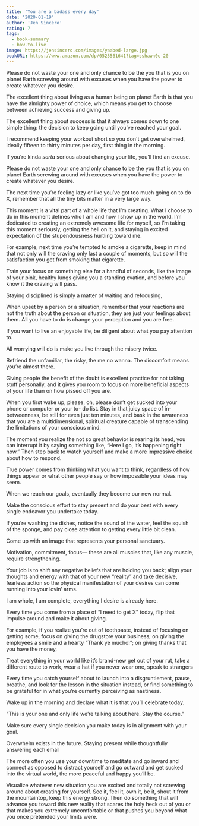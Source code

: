 ```yaml
---
title: 'You are a badass every day'
date: '2020-01-19'
author: 'Jen Sincero'
rating: 7
tags:
  - book-summary
  - how-to-live
image: https://jensincero.com/images/yaabed-large.jpg
bookURL: https://www.amazon.com/dp/0525561641?tag=sshawn0c-20
---
```


Please do not waste your one and only chance to be the you that is you on planet Earth screwing around with excuses when you have the power to create whatever you desire.

The excellent thing about living as a human being on planet Earth is that you have the almighty power of choice, which means you get to choose between achieving success and giving up.

The excellent thing about success is that it always comes down to one simple thing: the decision to keep going until you've reached your goal.

I recommend keeping your workout short so you don't get overwhelmed, ideally fifteen to thirty minutes per day, first thing in the morning.

If you’re kinda _sorta_ serious about changing your life, you’ll find an excuse.

Please do not waste your one and only chance to be the you that is you on planet Earth screwing around with excuses when you have the power to create whatever you desire.

The next time you’re feeling lazy or like you’ve got too much going on to do X, remember that all the tiny bits matter in a very large way.

This moment is a vital part of a whole life that I’m creating. What I choose to do in this moment defines who I am and how I show up in the world. I’m dedicated to creating an extremely awesome life for myself, so I’m taking this moment seriously, getting the hell on it, and staying in excited expectation of the stupendousness hurtling toward me.

For example, next time you’re tempted to smoke a cigarette, keep in mind that not only will the craving only last a couple of moments, but so will the satisfaction you get from smoking that cigarette.

Train your focus on something else for a handful of seconds, like the image of your pink, healthy lungs giving you a standing ovation, and before you know it the craving will pass.

Staying disciplined is simply a matter of waiting and refocusing,

When upset by a person or a situation, remember that your reactions are not the truth about the person or situation, they are just your feelings about them. All you have to do is change your perception and you are free.

If you want to live an enjoyable life, be diligent about what you pay attention to.

All worrying will do is make you live through the misery twice.

Befriend the unfamiliar, the risky, the me no wanna. The discomfort means you’re almost there.

Giving people the benefit of the doubt is excellent practice for not taking stuff personally, and it gives you room to focus on more beneficial aspects of your life than on how pissed off you are.

When you first wake up, please, oh, please don’t get sucked into your phone or computer or your to- do list. Stay in that juicy space of in- betweenness, be still for even just ten minutes, and bask in the awareness that you are a multidimensional, spiritual creature capable of transcending the limitations of your conscious mind.

The moment you realize the not so great behavior is rearing its head, you can interrupt it by saying something like, “Here I go, it’s happening right now.” Then step back to watch yourself and make a more impressive choice about how to respond.

True power comes from thinking what you want to think, regardless of how things appear or what other people say or how impossible your ideas may seem.

When we reach our goals, eventually they become our new normal.

Make the conscious effort to stay present and do your best with every single endeavor you undertake today.

If you’re washing the dishes, notice the sound of the water, feel the squish of the sponge, and pay close attention to getting every little bit clean.

Come up with an image that represents your personal sanctuary.

Motivation, commitment, focus— these are all muscles that, like any muscle, require strengthening.

Your job is to shift any negative beliefs that are holding you back; align your thoughts and energy with that of your new “reality” and take decisive, fearless action so the physical manifestation of your desires can come running into your lovin’ arms.

I am whole, I am complete, everything I desire is already here.

Every time you come from a place of “I need to get X” today, flip that impulse around and make it about giving.

For example, if you realize you’re out of toothpaste, instead of focusing on getting some, focus on giving the drugstore your business; on giving the employees a smile and a hearty “Thank ye mucho!”; on giving thanks that you have the money,

Treat everything in your world like it’s brand-new get out of your rut, take a different route to work, wear a hat if you never wear one, speak to strangers

Every time you catch yourself about to launch into a disgruntlement, pause, breathe, and look for the lesson in the situation instead, or find something to be grateful for in what you’re currently perceiving as nastiness.

Wake up in the morning and declare what it is that you’ll celebrate today.

“This is your one and only life we’re talking about here. Stay the course.”

Make sure every single decision you make today is in alignment with your goal.

Overwhelm exists in the future. Staying present while thoughtfully answering each email

The more often you use your downtime to meditate and go inward and connect as opposed to distract yourself and go outward and get sucked into the virtual world, the more peaceful and happy you’ll be.

Visualize whatever new situation you are excited and totally not screwing around about creating for yourself. See it, feel it, own it, be it, shout it from the mountaintop, keep this energy strong. Then do something that will advance you toward this new reality that scares the holy heck out of you or that makes you extremely uncomfortable or that pushes you beyond what you once pretended your limits were.
